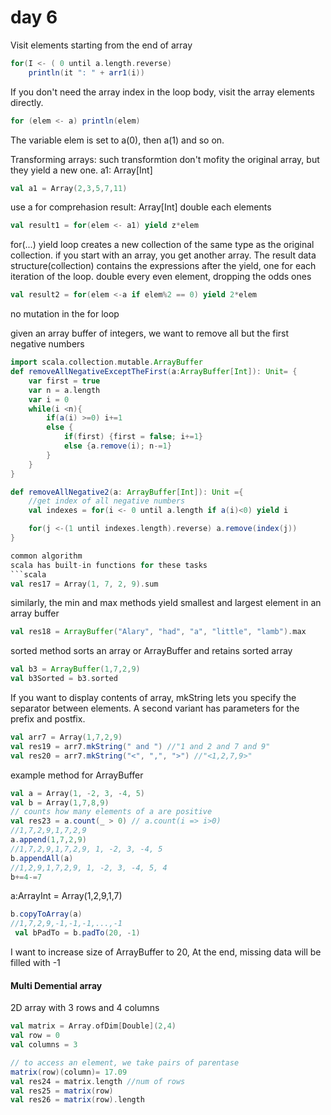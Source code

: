 # day 6

Visit elements starting from the end of array

```scala
for(I <- ( 0 until a.length.reverse)
	println(it ": " + arr1(i))
```
If you don't need the array index in the loop body, visit the array elements directly.

```scala
for (elem <- a) println(elem)
```

The variable elem is set to a(0), then a(1) and so on.

Transforming arrays: such transformtion don't mofity the original array, but they yield a new one.
a1: Array[Int]
```scala
val a1 = Array(2,3,5,7,11)
```

use a for comprehasion
result: Array[Int] double each elements
```scala
val result1 = for(elem <- a1) yield z*elem
```

for(...) yield loop creates a new collection of the same type as the original collection. if you start with  an array, you get another array.
The result data structure(collection) contains the expressions after the yield, one for each iteration of the loop.
double every even element, dropping the odds ones

```scala
val result2 = for(elem <-a if elem%2 == 0) yield 2*elem
```
no mutation in the for loop

given an array buffer of integers, we want to remove all but the first negative numbers
```scala
import scala.collection.mutable.ArrayBuffer
def removeAllNegativeExceptTheFirst(a:ArrayBuffer[Int]): Unit= {
	var first = true 
	var n = a.length
	var i = 0
	while(i <n){
		if(a(i) >=0) i+=1
		else {
			if(first) {first = false; i+=1}
			else {a.remove(i); n-=1}
		}
	}
}

def removeAllNegative2(a: ArrayBuffer[Int]): Unit ={
	//get index of all negative numbers
	val indexes = for(i <- 0 until a.length if a(i)<0) yield i 

	for(j <-(1 until indexes.length).reverse) a.remove(index(j))
}

common algorithm
scala has built-in functions for these tasks
```scala
val res17 = Array(1, 7, 2, 9).sum
```

similarly, the min and max methods yield smallest and largest element in an array buffer
```scala
val res18 = ArrayBuffer("Alary", "had", "a", "little", "lamb").max 
```
sorted method sorts an array or ArrayBuffer and retains sorted array
```scala
val b3 = ArrayBuffer(1,7,2,9)
val b3Sorted = b3.sorted 
```

If you want to display contents of array, mkString lets you specify the separator between elements. A second variant has parameters for the prefix and postfix.

```scala
val arr7 = Array(1,7,2,9)
val res19 = arr7.mkString(" and ") //"1 and 2 and 7 and 9"
val res20 = arr7.mkString("<", ",", ">") //"<1,2,7,9>"
```

example method for ArrayBuffer
```scala
val a = Array(1, -2, 3, -4, 5)
val b = Array(1,7,8,9)
// counts how many elements of a are positive
val res23 = a.count(_ > 0) // a.count(i => i>0)
//1,7,2,9,1,7,2,9
a.append(1,7,2,9)
//1,7,2,9,1,7,2,9, 1, -2, 3, -4, 5
b.appendAll(a)
//1,2,9,1,7,2,9, 1, -2, 3, -4, 5, 4
b+=4-=7
```

a:ArrayInt = Array(1,2,9,1,7)
```scala
b.copyToArray(a)
//1,7,2,9,-1,-1,-1,...,-1
 val bPadTo = b.padTo(20, -1)
 ```
I want to increase size of ArrayBuffer to 20, At the end, missing data will be filled with -1

#### Multi Demential array 

2D array with 3 rows and 4 columns 

```scala
val matrix = Array.ofDim[Double](2,4)
val row = 0
val columns = 3

// to access an element, we take pairs of parentase 
matrix(row)(column)= 17.09
val res24 = matrix.length //num of rows 
val res25 = matrix(row)
val res26 = matrix(row).length
```
